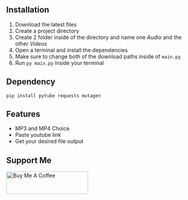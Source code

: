 ## Installation
1. Download the latest files
2. Create a project directory
3. Create 2 folder inside of the directory and name one *Audio* and the other *Videos*
4. Open a terminal and install the dependencies
5. Make sure to change both of the download paths inside of `main.py`
6. Run `py main.py` inside your terminal

## Dependency 
`pip install pytube requests mutagen`

## Features
* MP3 and MP4 Choice
* Paste youtube link
* Get your desired file output

## Support Me

<a href="https://www.buymeacoffee.com/scru" target="_blank"><img src="https://cdn.buymeacoffee.com/buttons/v2/default-blue.png" alt="Buy Me A Coffee" style="height: 60px !important;width: 217px !important;" ></a>
